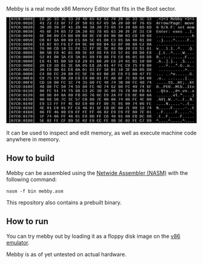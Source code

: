 Mebby is a real mode x86 Memory Editor that fits in the Boot sector.

![mebby](./images/0x07C0.png "mebby's splash screen")

It can be used to inspect and edit memory, as well as execute machine code anywhere in memory.

## How to build

Mebby can be assembled using the [Netwide Assembler (NASM)](https://www.nasm.us/) with the following command:
```
nasm -f bin mebby.asm
```
This repository also contains a prebuilt binary.

## How to run

You can try mebby out by loading it as a floppy disk image on the [v86 emulator](https://copy.sh/v86/).

Mebby is as of yet untested on actual hardware.

